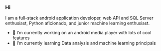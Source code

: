 ### Hi

I am a full-stack android application developer, web API and SQL Server 
enthusiast, Python aficionado, and junior machine learning enthusiast.

- 🔭 I’m currently working on an android media player with lots of cool features
- 🌱 I’m currently learning Data analysis and machine learning principals 
<!--
**hossainehsani1982/hossainehsani1982** is a ✨ _special_ ✨ repository because its `README.md` (this file) appears on your GitHub profile.

Here are some ideas to get you started:

- 🔭 I’m currently working on an android media player with lots of cool features
- 🌱 I’m currently learning Data analysis and machine learning principals 
- 👯 I’m looking to collaborate on ...
- 🤔 I’m looking for help with ...
- 💬 Ask me about ...
- 📫 How to reach me: ...
- 😄 Pronouns: ...
- ⚡ Fun fact: ...
-->
